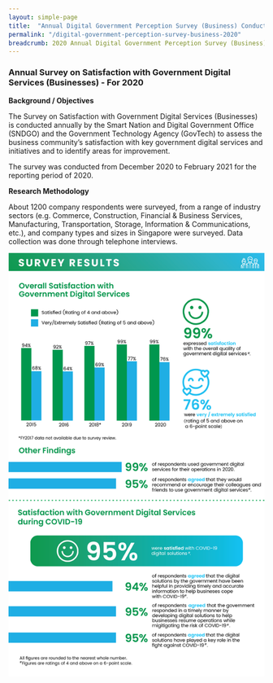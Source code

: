 ```yaml
---
layout: simple-page
title:  "Annual Digital Government Perception Survey (Business) Conducted in 2020"
permalink: "/digital-government-perception-survey-business-2020"
breadcrumb: 2020 Annual Digital Government Perception Survey (Business)
---
```

### **Annual Survey on Satisfaction with Government Digital Services (Businesses) - For 2020**

**Background / Objectives**

The Survey on Satisfaction with Government Digital Services (Businesses) is conducted annually by the Smart Nation and Digital Government Office (SNDGO) and the Government Technology Agency  (GovTech) to assess the business community’s satisfaction with key government digital services and initiatives and to identify areas for improvement.

The survey was conducted from December 2020 to February 2021 for the reporting period of 2020.

**Research Methodology**

About 1200 company respondents were surveyed, from a range of industry sectors (e.g. Commerce, Construction, Financial & Business Services, Manufacturing, Transportation, Storage, Information & Communications, etc.), and company types and sizes in Singapore were surveyed. Data collection was done through telephone interviews.

![Digital Government Perception Survey 2020 for Business by GovTech](/images/our-statistics/Digital-Government-Perception-2020-Business.png)
